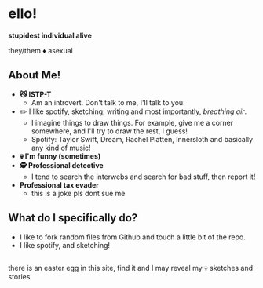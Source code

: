 #
# ello!
**stupidest individual alive**

they/them ♦ asexual

## About Me!
* **😼 ISTP-T**
  * Am an introvert. Don't talk to me, I'll talk to you.
* ✏️ I like spotify, sketching, writing and most importantly, _breathing air_.
  * I imagine things to draw things. For example, give me a corner somewhere, and I'll try to draw the rest, I guess!
  * Spotify: Taylor Swift, Dream, Rachel Platten, Innersloth and basically any kind of music!
* **💀 I'm funny (sometimes)**
* **🕵️ Professional detective**
  * I tend to search the interwebs and search for bad stuff, then report it!
* **Professional tax evader**
  * this is a joke pls dont sue me

## What do I specifically do?
* I like to fork random files from Github and touch a little bit of the repo.
* I like spotify, and sketching!

## 
there is an easter egg in this site, find it and I may reveal my 💀 sketches and stories
#
